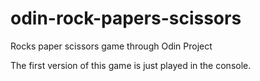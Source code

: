 # odin-rock-papers-scissors
Rocks paper scissors game through Odin Project

The first version of this game is just played in the console.